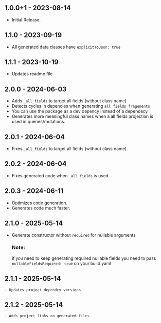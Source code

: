 ## 1.0.0+1 - 2023-08-14

- Initial Release.

## 1.1.0 - 2023-09-19

- All generated data classes have `explicitToJson: true`

## 1.1.1 - 2023-10-19

- Updates readme file

## 2.0.0 - 2024-06-03

 - Adds `_all_fields` to target all fields (without class name)
 - Detects cycles in depencies when generating `all fields fragements`
 - You can use the package as a dev depency instead of a dependecy
 - Generates more meaningful class names when a all fields projection is used in queries/mutations.

 ## 2.0.1 - 2024-06-04
  - Fixes `_all_fields` to target all fields (without class name)

 ## 2.0.2 - 2024-06-04
  - Fixes generated code when `_all_fields` is used.

 ## 2.0.3 - 2024-06-11
  - Optimizes code generation.
  - Generates code much faster.

 ## 2.1.0 - 2025-05-14
  - Generate constructor without `required` for nullable arguments
    ### Note:
    if you need to keep generating required nullable fields you need to pass `nullableFieldsRequired: true` on your build.yaml

## 2.1.1 - 2025-05-14
    - Updates project dependcy versions
## 2.1.2 - 2025-05-14
    - Adds project links on generated files